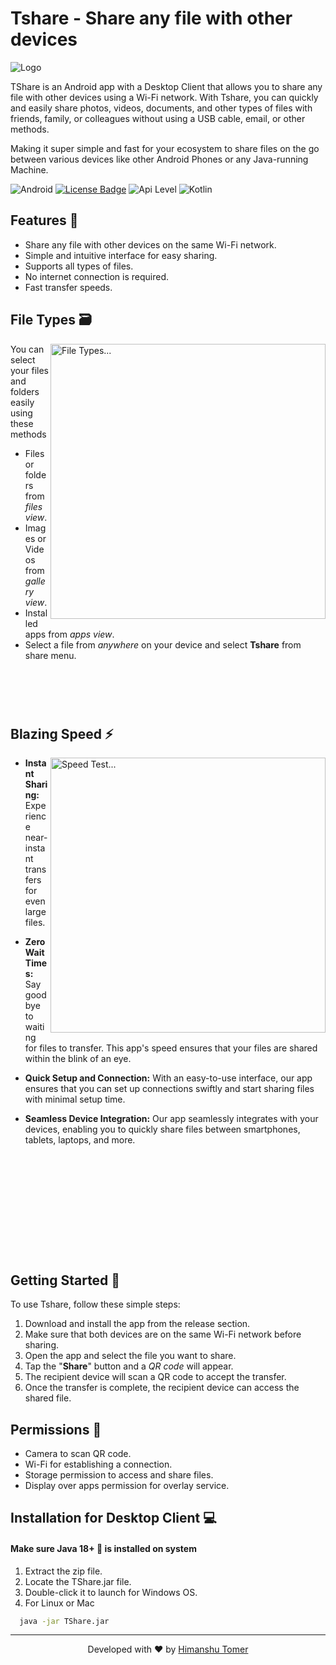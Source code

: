 # Tshare - Share any file with other devices


![Logo](https://github.com/tomer00/TShare/assets/68748487/4b57f05a-cc5f-4c32-96b0-54e0a2114a34)


TShare is an Android app with a Desktop Client that allows you to share any file with other devices using a Wi-Fi network. With Tshare, you can quickly and easily share photos, videos, documents, and other types of files with friends, family, or colleagues without using a USB cable, email, or other methods.

Making it super simple and fast for your ecosystem to share files on the go between various devices like other Android Phones or any Java-running Machine.

![Android](https://img.shields.io/badge/Android-3DDC84?&logo=android&logoColor=white)
[![License Badge](https://img.shields.io/badge/license-Apache%202.0-blue)](https://github.com/tomer00/TShare/blob/master/LICENSE)
![Api Level](https://img.shields.io/badge/Min%20API%20Level-26-important)
![Kotlin](https://img.shields.io/badge/Kotlin-0095D5?&logo=kotlin&logoColor=white)


## Features 📱

- Share any file with other devices on the same Wi-Fi network.
- Simple and intuitive interface for easy sharing.
- Supports all types of files.
- No internet connection is required.
- Fast transfer speeds.

## File Types 🗃

<img align="right" src="https://github.com/tomer00/TShare/assets/68748487/55fa655b-6c11-4c00-9d55-9f77c1d7ce46" alt="File Types..." height="440px">

You can select your files and folders easily using these methods
- Files or folders from *files view*.
- Images or Videos from *gallery view*.
- Installed apps from *apps view*.
- Select a file from *anywhere* on your device and select **Tshare** from share menu.


<img height=60px/>

## Blazing Speed ⚡
<img align="right" src="https://github.com/tomer00/TShare/assets/68748487/745b2c3f-d4d3-4426-8d11-6ae36b66254b" alt="Speed Test..." height="440px">

- **Instant Sharing:** Experience near-instant transfers for even large files.
- **Zero Wait Times:** Say goodbye to waiting for files to transfer. This app's speed ensures that your files are shared within the blink of an eye.
- **Quick Setup and Connection:** With an easy-to-use interface, our app ensures that you can set up connections swiftly and start sharing files with minimal setup time.

- **Seamless Device Integration:** Our app seamlessly integrates with your devices, enabling you to quickly share files between smartphones, tablets, laptops, and more.

<img height=160px/>

## Getting Started 🚀

To use Tshare, follow these simple steps:

1. Download and install the app from the release section.
2. Make sure that both devices are on the same Wi-Fi network before sharing.
3. Open the app and select the file you want to share.
4. Tap the "**Share**" button and a *QR code* will appear.
5. The recipient device will scan a QR code to accept the transfer.
6. Once the transfer is complete, the recipient device can access the shared file.

## Permissions 📵

- Camera to scan QR code.
- Wi-Fi for establishing a connection.
- Storage permission to access and share files.
- Display over apps permission for overlay service.

## Installation for Desktop Client 💻
#### Make sure Java 18+ 🍵 is installed on system
1. Extract the zip file.
2. Locate the TShare.jar file.
3. Double-click it to launch for Windows OS.
4. For Linux or Mac



```bash
  java -jar TShare.jar
```
    
   ---
<div align="center">Developed with ❤️ by <a href="https://linkedin.com/in/tomer00" target="_blank">Himanshu Tomer</a></div>
